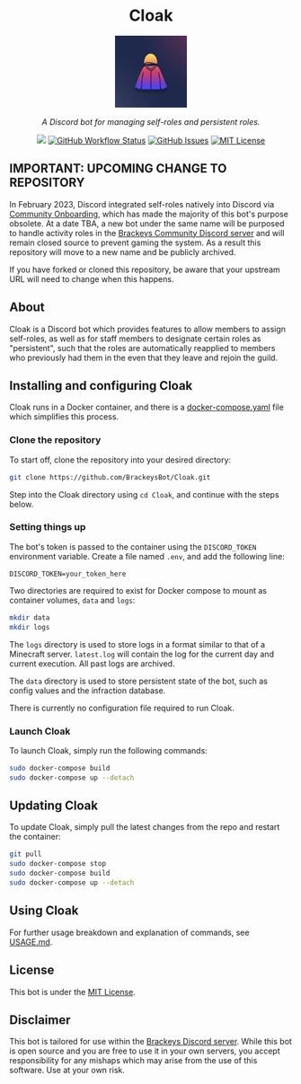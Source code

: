 <h1 align="center">Cloak</h1>
<p align="center"><img src="icon.png" width="128"></p>
<p align="center"><i>A Discord bot for managing self-roles and persistent roles.</i></p>
<p align="center">
<a href="https://github.com/BrackeysBot/Cloak/releases"><img src="https://img.shields.io/github/v/release/BrackeysBot/Cloak?include_prereleases"></a>
<a href="https://github.com/BrackeysBot/Cloak/actions?query=workflow%3A%22.NET%22"><img src="https://img.shields.io/github/workflow/status/BrackeysBot/Cloak/.NET" alt="GitHub Workflow Status" title="GitHub Workflow Status"></a>
<a href="https://github.com/BrackeysBot/Cloak/issues"><img src="https://img.shields.io/github/issues/BrackeysBot/Cloak" alt="GitHub Issues" title="GitHub Issues"></a>
<a href="https://github.com/BrackeysBot/Cloak/blob/main/LICENSE.md"><img src="https://img.shields.io/github/license/BrackeysBot/Cloak" alt="MIT License" title="MIT License"></a>
</p>

## IMPORTANT: UPCOMING CHANGE TO REPOSITORY
In February 2023, Discord integrated self-roles natively into Discord via [Community Onboarding](https://support.discord.com/hc/en-us/articles/11074987197975-Community-Onboarding-FAQ), which has made the majority of this bot's purpose obsolete. At a date TBA, a new bot under the same name will be purposed to handle activity roles in the [Brackeys Community Discord server](https://discord.gg/brackeys) and will remain closed source to prevent gaming the system. As a result this repository will move to a new name and be publicly archived.

If you have forked or cloned this repository, be aware that your upstream URL will need to change when this happens.

## About
Cloak is a Discord bot which provides features to allow members to assign self-roles, as well as for staff members to designate certain roles as "persistent",
such that the roles are automatically reapplied to members who previously had them in the even that they leave and rejoin the guild.

## Installing and configuring Cloak 
Cloak runs in a Docker container, and there is a [docker-compose.yaml](docker-compose.yaml) file which simplifies this process.

### Clone the repository
To start off, clone the repository into your desired directory:
```bash
git clone https://github.com/BrackeysBot/Cloak.git
```
Step into the Cloak directory using `cd Cloak`, and continue with the steps below.

### Setting things up
The bot's token is passed to the container using the `DISCORD_TOKEN` environment variable. Create a file named `.env`, and add the following line:
```
DISCORD_TOKEN=your_token_here
```

Two directories are required to exist for Docker compose to mount as container volumes, `data` and `logs`:
```bash
mkdir data
mkdir logs
```
The `logs` directory is used to store logs in a format similar to that of a Minecraft server. `latest.log` will contain the log for the current day and current execution. All past logs are archived.

The `data` directory is used to store persistent state of the bot, such as config values and the infraction database.

There is currently no configuration file required to run Cloak.

### Launch Cloak
To launch Cloak, simply run the following commands:
```bash
sudo docker-compose build
sudo docker-compose up --detach
```

## Updating Cloak
To update Cloak, simply pull the latest changes from the repo and restart the container:
```bash
git pull
sudo docker-compose stop
sudo docker-compose build
sudo docker-compose up --detach
```

## Using Cloak
For further usage breakdown and explanation of commands, see [USAGE.md](USAGE.md).

## License
This bot is under the [MIT License](LICENSE.md).

## Disclaimer
This bot is tailored for use within the [Brackeys Discord server](https://discord.gg/brackeys). While this bot is open source and you are free to use it in your own servers, you accept responsibility for any mishaps which may arise from the use of this software. Use at your own risk.
